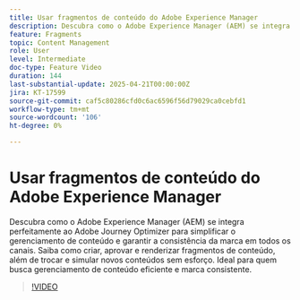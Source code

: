 ```yaml
---
title: Usar fragmentos de conteúdo do Adobe Experience Manager
description: Descubra como o Adobe Experience Manager (AEM) se integra perfeitamente ao Adobe Journey Optimizer para simplificar o gerenciamento de conteúdo e garantir a consistência da marca em todos os canais. Saiba como criar, aprovar e renderizar fragmentos de conteúdo, além de trocar e simular novos conteúdos sem esforço. Ideal para quem busca gerenciamento de conteúdo eficiente e marca consistente.
feature: Fragments
topic: Content Management
role: User
level: Intermediate
doc-type: Feature Video
duration: 144
last-substantial-update: 2025-04-21T00:00:00Z
jira: KT-17599
source-git-commit: caf5c80286cfd0c6ac6596f56d79029ca0cebfd1
workflow-type: tm+mt
source-wordcount: '106'
ht-degree: 0%

---
```



# Usar fragmentos de conteúdo do Adobe Experience Manager

Descubra como o Adobe Experience Manager (AEM) se integra perfeitamente ao Adobe Journey Optimizer para simplificar o gerenciamento de conteúdo e garantir a consistência da marca em todos os canais. Saiba como criar, aprovar e renderizar fragmentos de conteúdo, além de trocar e simular novos conteúdos sem esforço. Ideal para quem busca gerenciamento de conteúdo eficiente e marca consistente.

>[!VIDEO](https://video.tv.adobe.com/v/3457691/?learn=on&enablevpops)
